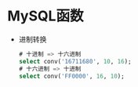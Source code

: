# MySQL函数

- 进制转换

  ```sql
  # 十进制 => 十六进制
  select conv('16711680', 10, 16);
  # 十六进制 => 十进制
  select conv('FF0000', 16, 10);
  ```